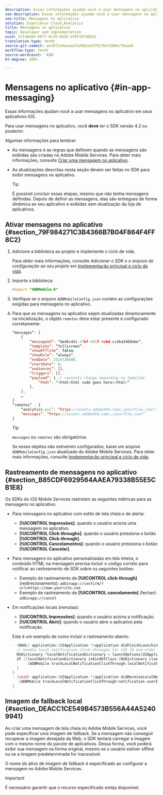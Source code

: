 ```yaml
---
description: Essas informações ajudam você a usar mensagens no aplicativo em seus aplicativos iOS.
seo-description: Essas informações ajudam você a usar mensagens no aplicativo em seus aplicativos iOS.
seo-title: Mensagens no aplicativo
solution: Experience Cloud,Analytics
title: Mensagens no aplicativo
topic: Developer and implementation
uuid: 21fa6a94-bb7f-4c78-843b-a50f1974db22
translation-type: tm+mt
source-git-commit: ae16f224eeaeefa29b2e1479270a72694c79aaa0
workflow-type: tm+mt
source-wordcount: '420'
ht-degree: 100%

---
```



# Mensagens no aplicativo {#in-app-messaging}

Essas informações ajudam você a usar mensagens no aplicativo em seus aplicativos iOS.

Para usar mensagens no aplicativo, você **deve** ter o SDK versão 4.2 ou posterior.

Algumas informações para lembrar:

* As mensagens e as regras que definem quando as mensagens são exibidas são criadas no Adobe Mobile Services. Para obter mais informações, consulte [ Criar uma mensagem no aplicativo](/help/using/in-app-messaging/t-in-app-message/t-in-app-message.md).
* As atualizações descritas nesta seção devem ser feitas no SDK para exibir mensagens no aplicativo.

   >[!TIP]
   >
   >É possível concluir essas etapas, mesmo que não tenha mensagens definidas. Depois de definir as mensagens, elas são entregues de forma dinâmica ao seu aplicativo e exibidas sem atualização da loja de aplicativos.

## Ativar mensagens no aplicativo {#section_79F984271C3B4366B7B04F864F4FF8C2}

1. Adicione a biblioteca ao projeto e implemente o ciclo de vida.

   Para obter mais informações, consulte *Adicionar o SDK e o arquivo de configuração ao seu projeto* em [Implementação principal e ciclo de vida](/help/ios/getting-started/requirements.md).

1. Importe a biblioteca:

   ```objective-c
   #import "ADBMobile.h"
   ```

1. Verifique se o arquivo `ADBMobileConfig.json` contém as configurações exigidas para mensagens no aplicativo.
1. Para que as mensagens no aplicativo sejam atualizadas dinamicamente na inicialização, o objeto `remotes` deve estar presente e configurado corretamente:

   ```js
   “messages”: [ 
       { 
           “messageId”: “de45c43c-37bf-441f-8cbd-cc3ba3469ebe”, 
           “template”: “fullscreen”, 
           “showOffline”: false, 
           “showRule”: “always”, 
           “endDate”: 2524730400, 
           “startDate”: 0, 
           “audiences”: [], 
           “triggers”: [], 
           “payload”: { // contents change depending on template 
               “html”: “<html>html code goes here</html>” 
           }, 
       }, 
       … 
   ] 
   “remotes” : { 
       “analytics.poi”: “https://assets.adobedtm.com/…/yourfile.json”, 
       “messages”: “https://assets.adobedtm.com/…/yourfile.json” 
   }
   ```

   >[!TIP]
   >
   >`messages` ou `remotes` são obrigatórios.

   Se esses objetos não estiverem configurados, baixe um arquivo `ADBMobileConfig.json` atualizado do Adobe Mobile Services. Para obter mais informações, consulte [Implementação principal e ciclo de vida](/help/ios/getting-started/requirements.md).

## Rastreamento de mensagens no aplicativo {#section_B85CDF6929564AAEA79338B55E5CB1E8}

Os SDKs do iOS Mobile Services rastreiam as seguintes métricas para as mensagens no aplicativo:

* Para mensagens no aplicativo com estilo de tela cheia e de alerta:

   * **[!UICONTROL Impressões]**: quando o usuário aciona uma mensagem no aplicativo.
   * **[!UICONTROL Click-throughs]**: quando o usuário pressiona o botão **[!UICONTROL Click-through]**.
   * **[!UICONTROL Cancelamentos]**: quando o usuário pressiona o botão **[!UICONTROL Cancelar]**.

* Para mensagens no aplicativo personalizadas em tela inteira, o conteúdo HTML na mensagem precisa incluir o código correto para notificar ao rastreamento de SDK sobre os seguintes botões:

   * Exemplo de rastreamento de **[!UICONTROL click-through]** (redirecionamento):  `adbinapp://confirm/?url=https://www.yoursite.com`
   * Exemplo de rastreamento de **[!UICONTROL cancelamento]** (fechar): `adbinapp://cancel`

* Em notificações locais (remotas):

   * **[!UICONTROL Impressões]**: quando o usuário aciona a notificação.
   * **[!UICONTROL Abrir]**: quando o usuário abre o aplicativo pela notificação.

   Este é um exemplo de como incluir o rastreamento aberto:

   ```objective-c
   - (BOOL) application:(UIApplication *)application didFinishLaunchingWithOptions:(NSDictionary *)launchOptions { 
     // handle local notification click-throughs for iOS 10 and older 
     NSDictionary *localNotificationDictionary = launchOptions[UIApplicationLaunchOptionsLocalNotificationKey]; 
     if ([localNotificationDictionary isKindOfClass:[NSDictionary class]]) { 
          [ADBMobile trackLocalNotificationClickThrough:localNotificationDictionary]; 
     } 
   } 
   - (void) application:(UIApplication *)application didReceiveLocalNotification:(UILocalNotification *)notification { 
      [ADBMobile trackLocalNotificationClickThrough:notification.userInfo]; 
   }
   ```

## Imagem de fallback local {#section_DEACC1CE549B4573B556A44A52409941}

Ao criar uma mensagem de tela cheia no Adobe Mobile Services, você pode especificar uma imagem de fallback. Se a mensagem não conseguir recuperar a imagem desejada da Web, o SDK tentará carregar a imagem com o mesmo nome do pacote de aplicativos. Dessa forma, você poderá exibir sua mensagem na forma original, mesmo se o usuário estiver offline ou se a imagem predeterminada for inacessível.

O nome do ativo de imagem de fallback é especificado ao configurar a mensagem no Adobe Mobile Services.

>[!IMPORTANT]
>
>É necessário garantir que o recurso especificado esteja disponível.

